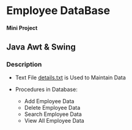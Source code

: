 # Employee DataBase

#### Mini Project

## Java Awt & Swing

### Description

- Text File [details.txt](./details.txt) is Used to Maintain Data

- Procedures in Database:

    - Add Employee Data
    - Delete Employee Data
    - Search Employee Data
    - View All Employee Data